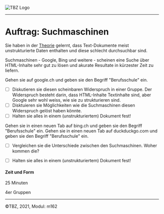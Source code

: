 ![TBZ Logo](/Images/Berufsschule/tbz_logo.png)

---

# Auftrag: Suchmaschinen

Sie haben in der [Theorie](https://gitlab.com/ch-tbz-it/Stud/m162/-/blob/main/Daten_Formate/StrukturierteDaten.md) gelernt, dass Text-Dokumente meist unstrukturierte Daten enthalten und diese schlecht durchsuchbar sind. 

Suchmaschinen - Google, Bing und weitere - scheinen eine Suche über HTML-Inhalte sehr gut zu lösen und akurate Resultate in kürzester Zeit zu liefern.

Gehen sie auf google.ch und geben sie den Begriff "Berufsschule" ein.
- [ ] Diskutieren sie diesen scheinbaren Widerspruch in einer Gruppe. Der Widerspruch besteht darin, dass HTML-Inhalte Textinhalte sind, aber Google sehr wohl weiss, wie sie zu strukturieren sind.
- [ ] Disktuieren sie Möglichkeiten wie die Suchmaschinen diesen Widerspruch gelöst haben könnte.
- [ ] Halten sie alles in einem (unstrukturiertem) Dokument fest!

Gehen sie in einen neuen Tab auf bing.ch und geben sie den Begriff "Berufsschule" ein.
Gehen sie in einen neuen Tab auf duckduckgo.com und geben sie den Begriff "Berufsschule" ein.
- [ ] Vergleichen sie die Unterschiede zwischen den Suchmaschinen. Woher kommen die?
- [ ] Halten sie alles in einem (unstrukturiertem) Dokument fest!


#### Zeit und Form

25 Minuten

4er Gruppen

---

&copy;TBZ, 2021, Modul: m162